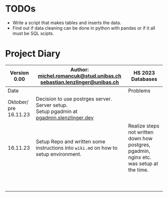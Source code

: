 # TODOs
* Write a script that makes tables and inserts the data.
* Find out if data cleaning can be done in python with pandas or if it all must be SQL scipts. 

# Project Diary

| Version<br/> 0.00     | Author: <br />michel.romancuk@stud.unibas.ch<br />sebastian.lenzlinger@unibas.ch<br />                                        | HS 2023<br />Databases<br />                                                            |
|-----------------------|-------------------------------------------------------------------------------------------------------------------------------|-----------------------------------------------------------------------------------------|
| Date                  |                                                                                                                               | Problems                                                                                |
| Oktober/ pre 16.11.23 | Decision to use postrges server. <br/> Server setup.<br/> Setup pgadmin at [pgadmin.slenzlinger.dev](pgadmin.slenzlinger.dev) |                                                                                         |
| 16.11.23              | Setup Repo and written some instructions into ``wiki.md`` on how to setup environment.                                        | Realize steps not written down how postgres, pgadmin, nginx etc. was setup at the time. |
|                       |                                                                                                                               |                                                                                         |
|                       |                                                                                                                               |                                                                                         |
|                       |                                                                                                                               |                                                                                         |
|                       |                                                                                                                               |                                                                                         |
|                       |                                                                                                                               |                                                                                         |
|                       |                                                                                                                               |                                                                                         |
|                       |                                                                                                                               |                                                                                         |
|                       |                                                                                                                               |                                                                                         |
|                       |      